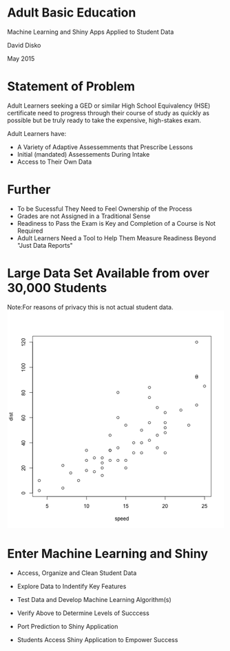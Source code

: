 Adult Basic Education
========================================================
Machine Learning and Shiny Apps Applied to Student Data

David Disko

May 2015

Statement of Problem
========================================================

Adult Learners seeking a GED or similar High School Equivalency (HSE)
certificate need to progress through their course of study as quickly
as possible but be truly ready to take the expensive, high-stakes exam.

Adult Learners have: 
- A Variety of Adaptive Assessemments that Prescribe Lessons
- Initial (mandated) Assessements During Intake
- Access to Their Own Data

Further
========================================================

- To be Sucessful They Need to Feel Ownership of the Process
- Grades are not Assigned in a Traditional Sense
- Readiness to Pass the Exam is Key and Completion of a Course is Not Required
- Adult Learners Need a Tool to Help Them Measure Readiness Beyond "Just Data Reports"

Large Data Set Available from over 30,000 Students
========================================================

Note:For reasons of privacy this is not actual student data.
![plot of chunk unnamed-chunk-1](test-figure/unnamed-chunk-1-1.png) 

Enter Machine Learning and Shiny
========================================================

-  Access, Organize and Clean Student Data

-  Explore Data to Indentify Key Features

-  Test Data and Develop Machine Learning Algorithm(s)

-  Verify Above to Determine Levels of Succcess

-  Port Prediction to Shiny Application

-  Students Access Shiny Application to Empower Success
